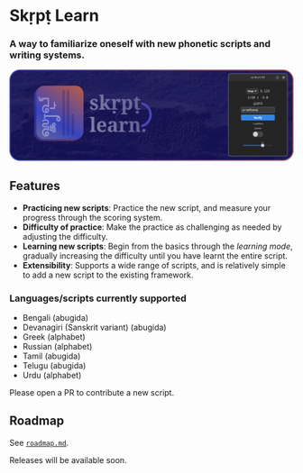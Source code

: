 # Skṛpṭ Learn

### A way to familiarize oneself with new phonetic scripts and writing systems.

![./assets/icon_banner.png](./assets/icon_banner.png)

## Features

- **Practicing new scripts**: Practice the new script, and measure your progress through the scoring system.
- **Difficulty of practice**: Make the practice as challenging as needed by adjusting the difficulty.
- **Learning new scripts**: Begin from the basics through the _learning mode_, gradually increasing the difficulty until you have learnt the entire script.
- **Extensibility**: Supports a wide range of scripts, and is relatively simple to add a new script to the existing framework.

### Languages/scripts currently supported

- Bengali (abugida)
- Devanagiri (Sanskrit variant) (abugida)
- Greek (alphabet)
- Russian (alphabet)
- Tamil (abugida)
- Telugu (abugida)
- Urdu (alphabet)

Please open a PR to contribute a new script.

## Roadmap

See [`roadmap.md`](./roadmap.md).

Releases will be available soon.
